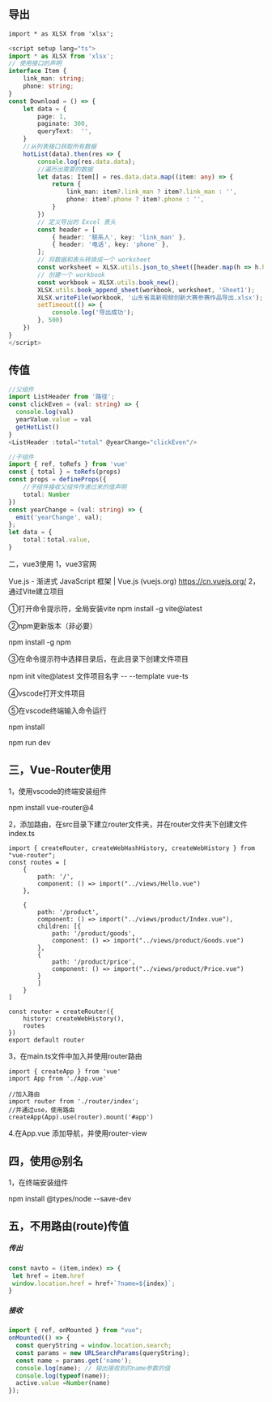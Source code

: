 ## 导出

```cmd
import * as XLSX from 'xlsx';
```



```typescript
<script setup lang="ts">
import * as XLSX from 'xlsx';
// 使用接口的声明
interface Item {
    link_man: string;
    phone: string;
}
const Download = () => {
    let data = {
        page: 1,
        paginate: 300,
        queryText:  '',
    }
    //从列表接口获取所有数据
    hotList(data).then(res => {
        console.log(res.data.data);
        //遍历出需要的数据
        let datas: Item[] = res.data.data.map((item: any) => {
            return {
                link_man: item?.link_man ? item?.link_man : '',
                phone: item?.phone ? item?.phone : '',
            }
        })
        // 定义导出的 Excel 表头  
        const header = [
            { header: '联系人', key: 'link_man' },
            { header: '电话', key: 'phone' },
        ];
        // 将数据和表头转换成一个 worksheet
        const worksheet = XLSX.utils.json_to_sheet([header.map(h => h.header), ...datas.map(row => header.map(h => row[h.key]))], { skipHeader: true });
        // 创建一个 workbook
        const workbook = XLSX.utils.book_new();
        XLSX.utils.book_append_sheet(workbook, worksheet, 'Sheet1');
        XLSX.writeFile(workbook, '山东省高新视频创新大赛参赛作品导出.xlsx');
        setTimeout(() => {
            console.log('导出成功');
        }, 500)
    })
}
</script>
```

## 传值

```ts
//父组件
import ListHeader from '路径';
const clickEven = (val: string) => {
  console.log(val)
  yearValue.value = val
  getHotList()
}
<ListHeader :total="total" @yearChange="clickEven"/>

//子组件
import { ref, toRefs } from 'vue'
const { total } = toRefs(props)  
const props = defineProps({
    //子组件接收父组件传递过来的值声明
    total: Number
})
const yearChange = (val: string) => {
  emit('yearChange', val);
};
let data = {
    total：total.value,
}

```

二，vue3使用
1，vue3官网

Vue.js - 渐进式 JavaScript 框架 | Vue.js (vuejs.org)
https://cn.vuejs.org/
2，通过Vite建立项目

①打开命令提示符，全局安装vite
npm  install   -g   vite@latest

②npm更新版本（非必要）

npm   install   -g   npm

③在命令提示符中选择目录后，在此目录下创建文件项目

npm   init   vite@latest   文件项目名字    --   --template   vue-ts

④vscode打开文件项目


 ⑤在vscode终端输入命令运行

npm  install

npm  run  dev

## **三，Vue-Router使用**

1，使用vscode的终端安装组件

  npm install  vue-router@4

2，添加路由，在src目录下建立router文件夹，并在router文件夹下创建文件index.ts

```
import { createRouter, createWebHashHistory, createWebHistory } from "vue-router";
const routes = [
    {
        path: '/',
        component: () => import("../views/Hello.vue")
    },
 
    {
        path: '/product',
        component: () => import("../views/product/Index.vue"),
        children: [{
            path: '/product/goods',
            component: () => import("../views/product/Goods.vue")
        },
        {
            path: '/product/price',
            component: () => import("../views/product/Price.vue")
        }
        ]
    }
]
 
const router = createRouter({
    history: createWebHistory(),
    routes
})
export default router
```

3，在main.ts文件中加入并使用router路由

```
import { createApp } from 'vue'
import App from './App.vue'
 
//加入路由
import router from './router/index';
//并通过use，使用路由
createApp(App).use(router).mount('#app')
```

4.在App.vue 添加导航，并使用router-view

## 四，使用@别名

1，在终端安装组件

 npm install @types/node --save-dev

## 五，不用路由(route)传值

##### 传出

```js
const navto = (item,index) => {
 let href = item.href
 window.location.href = href+`?name=${index}`;
}
```
##### 接收

```js
import { ref, onMounted } from "vue";
onMounted(() => {
  const queryString = window.location.search;
  const params = new URLSearchParams(queryString);
  const name = params.get('name');
  console.log(name); // 输出接收到的name参数的值
  console.log(typeof(name));
  active.value =Number(name) 
});
```
